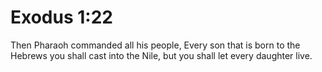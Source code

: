 # Exodus 1:22

Then Pharaoh commanded all his people, Every son that is born to the Hebrews you shall cast into the Nile, but you shall let every daughter live.
